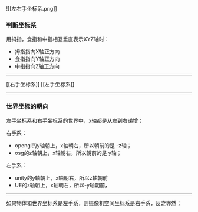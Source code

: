 ![[左右手坐标系.png]]

### 判断坐标系
用拇指，食指和中指相互垂直表示XYZ轴时：
- 拇指指向X轴正方向
- 食指指向Y轴正方向
- 中指指向Z轴正方向
***
[[右手坐标系]]
[[左手坐标系]]
***
### 世界坐标的朝向
左手坐标系和右手坐标系的世界中，x轴都是从左到右递增；

右手系：
- opengl的y轴朝上，x轴朝右，所以朝前的是 -z轴；
- osg的z轴朝上，x轴朝右，所以朝前的是 y轴；

左手系：
- unity的y轴朝上，x轴朝右，所以z轴朝前
- UE的z轴朝上，x轴朝右，所以-y轴朝前，
***
如果物体和世界坐标系是左手系，则摄像机空间坐标系是右手系，反之亦然；